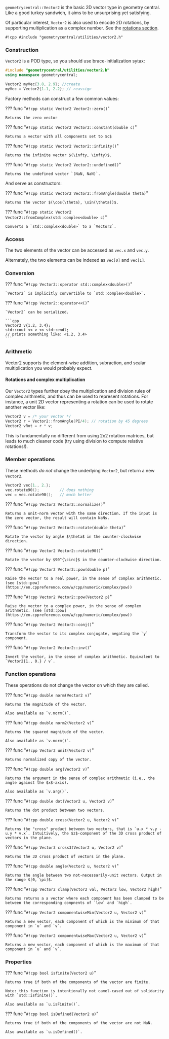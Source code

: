 `geometrycentral::Vector2` is the basic 2D vector type in geometry central. Like a good turkey sandwich, it aims to be unsurprising yet satisfying.

Of particular interest, `Vector2` is also used to encode 2D rotations, by supporting multiplication as a complex number. See the [rotations section](#rotations-and-complex-multiplication).

`#!cpp #include "geometrycentral/utilities/vector2.h"`

### Construction 

`Vector2` is a POD type, so you should use brace-initialization sytax:

```cpp
#include "geometrycentral/utilities/vector2.h"
using namespace geometrycentral;

Vector2 myVec{3.8, 2.9}; //create
myVec = Vector2{1.1, 2.2}; // reassign
```

Factory methods can construct a few common values:

??? func "`#!cpp static Vector2 Vector2::zero()`"

    Returns the zero vector

??? func "`#!cpp static Vector2 Vector2::constant(double c)`"

    Returns a vector with all components set to $c$

??? func "`#!cpp static Vector2 Vector2::infinity()`"

    Returns the infinite vector $(\infty, \infty)$.

??? func "`#!cpp static Vector2 Vector2::undefined()`"

    Returns the undefined vector `(NaN, NaN)`.

And serve as constructors:

??? func "`#!cpp static Vector2 Vector2::fromAngle(double theta)`"

    Returns the vector $(\cos(\theta), \sin(\theta))$.

??? func "`#!cpp static Vector2 Vector2::fromComplex(std::complex<double> c)`"

    Converts a `std::complex<double>` to a `Vector2`.

### Access

The two elements of the vector can be accessed as `vec.x` and `vec.y`.

Alternately, the two elements can be indexed as `vec[0]` and `vec[1]`.


### Conversion

??? func "`#!cpp Vector2::operator std::complex<double>()`"

    `Vector2` is implicitly convertible to `std::complex<double>`.

??? func "`#!cpp Vector2::operator<<()`"

    `Vector2` can be serialized.

    ```cpp
    Vector2 v{1.2, 3.4};
    std::cout << v << std::endl;
    // prints something like: <1.2, 3.4>
    ```

### Arithmetic

Vector2 supports the element-wise addition, subraction, and scalar multiplication you would probably expect.

#### Rotations and complex multiplication

Our `Vector2` types further obey the multiplication and division rules of complex arithmetic, and thus can be used to represent rotations. For instance, a unit 2D vector representing a rotation can be used to rotate another vector like:
```cpp
Vector2 v = /* your vector */
Vector2 r = Vector2::fromAngle(PI/4); // rotation by 45 degrees
Vector2 vRot = r * v;
```
This is fundamentally no different from using 2x2 rotation matrices, but leads to much cleaner code (try using division to compute relative rotations!).


### Member operations

These methods _do not_ change the underlying `Vector2`, but return a new `Vector2`.
```cpp
Vector2 vec{1., 2.};
vec.rotate90();         // does nothing
vec = vec.rotate90();   // much better
```

??? func "`#!cpp Vector2 Vector2::normalize()`"

    Returns a unit-norm vector with the same direction. If the input is the zero vector, the result will contain NaNs.

??? func "`#!cpp Vector2 Vector2::rotate(double theta)`"

    Rotate the vector by angle $\theta$ in the counter-clockwise direction.

??? func "`#!cpp Vector2 Vector2::rotate90()`"

    Rotate the vector by $90^{\circ}$ in the counter-clockwise direction.

??? func "`#!cpp Vector2 Vector2::pow(double p)`"

    Raise the vector to a real power, in the sense of complex arithmetic. (see [std::pow](https://en.cppreference.com/w/cpp/numeric/complex/pow))

??? func "`#!cpp Vector2 Vector2::pow(Vector2 p)`"

    Raise the vector to a complex power, in the sense of complex arithmetic. (see [std::pow](https://en.cppreference.com/w/cpp/numeric/complex/pow))

??? func "`#!cpp Vector2 Vector2::conj()`"

    Transform the vector to its complex conjugate, negating the `y` component.

??? func "`#!cpp Vector2 Vector2::inv()`"

    Invert the vector, in the sense of complex arithmetic. Equivalent to `Vector2{1., 0.} / v`.


### Function operations

These operations do not change the vector on which they are called.

??? func "`#!cpp double norm(Vector2 v)`"

    Returns the magnitude of the vector.

    Also available as `v.norm()`.


??? func "`#!cpp double norm2(Vector2 v)`"

    Returns the squared magnitude of the vector.

    Also available as `v.norm()`.


??? func "`#!cpp Vector2 unit(Vector2 v)`"

    Returns normalized copy of the vector.


??? func "`#!cpp double arg(Vector2 v)`"

    Returns the argument in the sense of complex arithmetic (i.e., the angle against the $x$-axis).

    Also available as `v.arg()`.


??? func "`#!cpp double dot(Vector2 u, Vector2 v)`"

    Returns the dot product between two vectors.


??? func "`#!cpp double cross(Vector2 u, Vector2 v)`"

    Returns the "cross" product between two vectors, that is `u.x * v.y - u.y * v.x`. Intuitively, the $z$-component of the 3D cross product of vectors in the plane.


??? func "`#!cpp Vector3 cross3(Vector2 u, Vector2 v)`"

    Returns the 3D cross product of vectors in the plane.


??? func "`#!cpp double angle(Vector2 u, Vector2 v)`"

    Returns the angle between two not-necessarily-unit vectors. Output in the range $[0, \pi]$.

??? func "`#!cpp Vector2 clamp(Vector2 val, Vector2 low, Vector2 high)`"

    Returns returns a a vector where each component has been clamped to be between the corresponding compnents of `low` and `high`.


??? func "`#!cpp Vector2 componentwiseMin(Vector2 u, Vector2 v)`"

    Returns a new vector, each component of which is the minimum of that component in `u` and `v`.


??? func "`#!cpp Vector2 componentwiseMax(Vector2 u, Vector2 v)`"

    Returns a new vector, each component of which is the maximum of that component in `u` and `v`.


### Properties

??? func "`#!cpp bool isfinite(Vector2 u)`"

    Returns true if both of the components of the vector are finite.

    Note: this function is intentionally not camel-cased out of solidarity with `std::isfinite()`.

    Also available as `u.isFinite()`.


??? func "`#!cpp bool isDefined(Vector2 u)`"

    Returns true if both of the components of the vector are not NaN.
    
    Also available as `u.isDefined()`.
